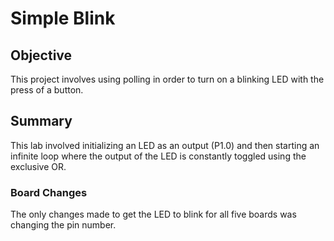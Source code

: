 # Simple Blink
## Objective
This project involves using polling in order to turn on a blinking LED with the press of a button. 
## Summary
This lab involved initializing an LED as an output (P1.0) and then starting an infinite loop where the output of the LED is constantly toggled using the exclusive OR. 
### Board Changes
The only changes made to get the LED to blink for all five boards was changing the pin number. 
